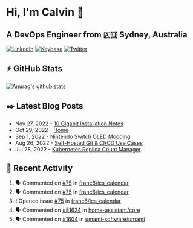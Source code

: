 # Hi, I'm Calvin 🍭
## A DevOps Engineer from 🇦🇺 Sydney, Australia</h3>

[![LinkedIn](https://img.shields.io/badge/-c–bui-0077B5?style=flat-square&labelColor=0077B5&logo=LinkedIn&logoColor=white)](https://www.linkedin.com/in/c-bui/)
[![Keybase](https://img.shields.io/badge/-calvinbui-ff6f21?style=flat-square&labelColor=ff6f21&logo=Keybase&logoColor=white)](https://keybase.io/calvinbui)
[![Twitter](https://img.shields.io/badge/-ASAPCalvin-1DA1F2?style=flat-square&labelColor=1DA1F2&logo=Twitter&logoColor=white)](https://twitter.com/ASAPCalvin)

<!-- https://github.com/rishavanand/github-profilinator -->
## ⚡ GitHub Stats
[![Anurag's github stats](https://github-readme-stats.vercel.app/api?username=calvinbui&count_private=true&hide_title=true)](https://github.com/anuraghazra/github-readme-stats)

<!-- https://github.com/gautamkrishnar/blog-post-workflow -->
## ✒️ Latest Blog Posts

<!-- BLOG-POST-LIST:START -->
- Nov 27, 2022 - [10 Gigabit Installation Notes](https://calvin.me/10-gigabit-installation-notes)
- Oct 29, 2022 - [Home](https://calvin.me/home)
- Sep 1, 2022 - [Nintendo Switch OLED Modding](https://calvin.me/nintendo-switch-oled-modding)
- Aug 26, 2022 - [Self-Hosted Git &amp; CI/CD Use Cases](https://calvin.me/self-hosted-git-cicd-use-cases)
- Jul 28, 2022 - [Kubernetes Replica Count Manager](https://calvin.me/kubernetes-replica-count-manager)

<!-- BLOG-POST-LIST:END -->

## 🏃‍ Recent Activity

<!--START_SECTION:activity-->
1. 🗣 Commented on [#75](https://github.com/franc6/ics_calendar/issues/75) in [franc6/ics_calendar](https://github.com/franc6/ics_calendar)
2. 🗣 Commented on [#75](https://github.com/franc6/ics_calendar/issues/75) in [franc6/ics_calendar](https://github.com/franc6/ics_calendar)
3. ❗️ Opened issue [#75](https://github.com/franc6/ics_calendar/issues/75) in [franc6/ics_calendar](https://github.com/franc6/ics_calendar)
4. 🗣 Commented on [#81624](https://github.com/home-assistant/core/issues/81624) in [home-assistant/core](https://github.com/home-assistant/core)
5. 🗣 Commented on [#1604](https://github.com/umami-software/umami/issues/1604) in [umami-software/umami](https://github.com/umami-software/umami)
<!--END_SECTION:activity-->
